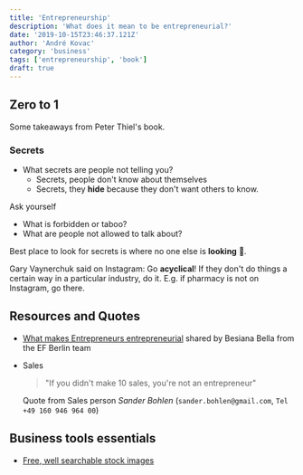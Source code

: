 ```yaml
---
title: 'Entrepreneurship'
description: 'What does it mean to be entrepreneurial?'
date: '2019-10-15T23:46:37.121Z'
author: 'André Kovac'
category: 'business'
tags: ['entrepreneurship', 'book']
draft: true
---
```


## Zero to 1

Some takeaways from Peter Thiel's book.

### Secrets

* What secrets are people not telling you?
  * Secrets, people don't know about themselves
  * Secrets, they **hide** because they don't want others to know.

Ask yourself
* What is forbidden or taboo?
* What are people not allowed to talk about?

Best place to look for secrets is where no one else is **looking** 👀.

Gary Vaynerchuk said on Instagram: Go **acyclical**! If they don't do things a certain way in a particular industry, do it. E.g. if pharmacy is not on Instagram, go there.

## Resources and Quotes

* [What makes Entrepreneurs entrepreneurial](./what-makes-entrepreneurs-entrepreneurial-sarasvathy.pdf) shared by Besiana Bella from the EF Berlin team

* Sales
    > "If you didn't make 10 sales, you're not an entrepreneur"

    Quote from Sales person *Sander Bohlen* (`sander.bohlen@gmail.com`, `Tel +49 160 946 964 00`)

## Business tools essentials

* [Free, well searchable stock images](https://www.sitebuilderreport.com/stock-up)